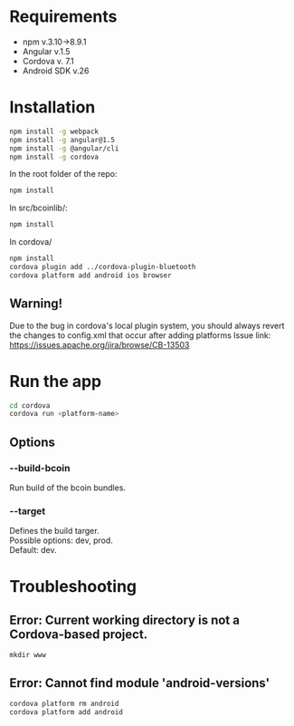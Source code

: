 # Requirements

* npm v.3.10->8.9.1
* Angular v.1.5
* Cordova v. 7.1
* Android SDK v.26

# Installation
```bash
npm install -g webpack
npm install -g angular@1.5
npm install -g @angular/cli
npm install -g cordova
```

In the root folder of the repo:
```bash
npm install
```
In src/bcoinlib/:
```bash
npm install
```
In cordova/
```bash
npm install
cordova plugin add ../cordova-plugin-bluetooth
cordova platform add android ios browser
```

## Warning!
Due to the bug in cordova's local plugin system, you should always revert the changes to config.xml that occur after adding platforms
Issue link: https://issues.apache.org/jira/browse/CB-13503

# Run the app
```bash
cd cordova
cordova run <platform-name>
```
## Options
### --build-bcoin
Run build of the bcoin bundles.
### --target
Defines the build targer. <br />
Possible options: dev, prod. <br />
Default: dev.

# Troubleshooting
## Error: Current working directory is not a Cordova-based project.
`mkdir www`
## Error: Cannot find module 'android-versions'
```bash
cordova platform rm android
cordova platform add android
```